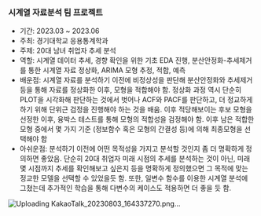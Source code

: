 ### 시계열 자료분석 팀 프로젝트

- 기간: 2023.03 ~ 2023.06
- 주최: 경기대학교 응용통계학과
- 주제: 20대 남녀 취업자 추세 분석
- 역할: 시계열 데이터 추세, 경향 확인을 위한 기초 EDA 진행, 분산안정화-추세제거를 통한 시계열 자료 정상화, ARIMA 모형 추정, 적합, 예측 
- 배운점: 시계열 자료를 분석하기 이전에 비정상성을 판단해 분산안정화와 추세제거 등을 통해 자료를 정상화한 이후, 모형을 적합해야 함. 정상화 과정 역시 단순히 PLOT을 시각화해 판단하는 것에서 벗어나 ACF와 PACF를 판단하고, 더 정교하게 하기 위해 단위근 검정을 진행해야 하는 것을 배움. 이후 적당해보이는 후보 모형을 선정한 이후, 융박스 테스트를 통해 모형의 적합성을 검정해야 함. 이후 남은 적합한 모형 중에서 몇 가지 기준 (정보함수 혹은 모형의 간결성 등)에 의해 최종모형을 선택해야 함 
- 아쉬운점: 분석하기 이전에 어떤 목적성을 가지고 분석할 것인지 좀 더 명확하게 정의하면 좋았음. 단순히 20대 취업자 미래 시점의 추세를 분석하는 것이 아닌, 미래 몇 시점까지 추세를 확인해보고 싶은지 등을 명확하게 정의했으면 그 목적에 맞는 정교한 모델을 선택할 수 있었을듯 함. 또한, 일변수 함수를 이용한 시계열 분석에 그쳤는데 추가적인 학습을 통해 다변수의 케이스도 적용하면 더 좋을 듯 함.

![Uploading KakaoTalk_20230803_164337270.png…]()
